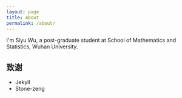```yaml
---
layout: page
title: About
permalink: /about/
---
```


I'm Siyu Wu, a post-graduate student at School of Mathematics and Statistics, Wuhan University.

## 致谢

+ Jekyll
+ Stone-zeng
